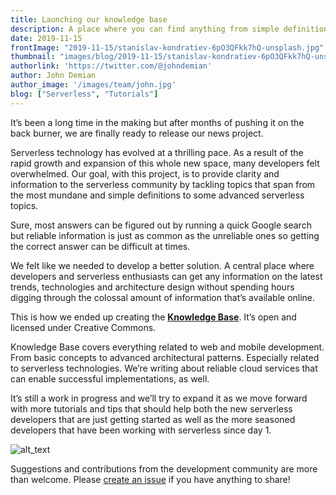 ```yaml
---
title: Launching our knowledge base
description: A place where you can find anything from simple definitions to advanced serverless tips.
date: 2019-11-15
frontImage: "2019-11-15/stanislav-kondratiev-6pO3QFkk7hQ-unsplash.jpg"
thumbnail: "images/blog/2019-11-15/stanislav-kondratiev-6pO3QFkk7hQ-unsplash.jpg"
authorlink: 'https://twitter.com/@johndemian'
author: John Demian
author_image: '/images/team/john.jpg'
blog: ["Serverless", "Tutorials"]
---
```

It’s been a long time in the making but after months of pushing it on the back burner, we are finally ready to release our news project.

Serverless technology has evolved at a thrilling pace. As a result of the rapid growth and expansion of this whole new space, many developers felt overwhelmed.  Our goal, with this project, is to provide clarity and information to the serverless community by tackling topics that span from the most mundane and simple definitions to some advanced serverless topics.

Sure, most answers can be figured out by running a quick Google search but reliable information is just as common as the unreliable ones so getting the correct answer can be difficult at times.

We felt like we needed to develop a better solution. A central place where developers and serverless enthusiasts can get any information on the latest trends, technologies and architecture design without spending hours digging through the colossal amount of information that’s available online.

This is how we ended up creating the **[Knowledge Base](https://dashbird.io/knowledge-base/?utm_source=SOURCE-HERE&utm_medium=referral&utm_campaign=knowledge-base&utm_content=announcement)**. It’s open and licensed under Creative Commons.

Knowledge Base covers everything related to web and mobile development. From basic concepts to advanced architectural patterns. Especially related to serverless technologies. We’re writing about reliable cloud services that can enable successful implementations, as well.

It’s still a work in progress and we’ll try to expand it as we move forward with more tutorials and tips that should help both the new serverless developers that are just getting started as well as the more seasoned developers that have been working with serverless since day 1.



![alt_text](/images/blog/2019-11-15/kb-snapshot.png "image_tooltip")


Suggestions and contributions from the development community are more than welcome. Please [create an issue](https://github.com/dashbird/site/issues) if you have anything to share!